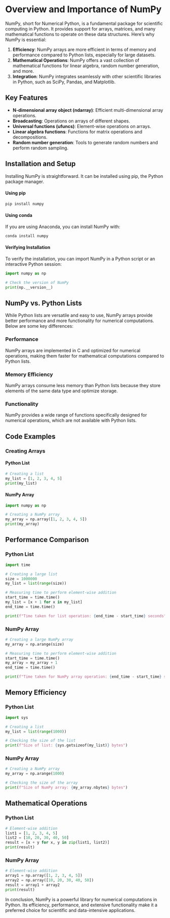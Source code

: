 # Overview and Importance of NumPy
NumPy, short for Numerical Python, is a fundamental package for scientific computing in Python. It provides support for arrays, matrices, and many mathematical functions to operate on these data structures. Here’s why NumPy is essential:

1. **Efficiency**: NumPy arrays are more efficient in terms of memory and performance compared to Python lists, especially for large datasets.
2. **Mathematical Operations**: NumPy offers a vast collection of mathematical functions for linear algebra, random number generation, and more.
3. **Integration**: NumPy integrates seamlessly with other scientific libraries in Python, such as SciPy, Pandas, and Matplotlib.

## Key Features
- **N-dimensional array object (ndarray)**: Efficient multi-dimensional array operations.
- **Broadcasting**: Operations on arrays of different shapes.
- **Universal functions (ufuncs)**: Element-wise operations on arrays.
- **Linear algebra functions**: Functions for matrix operations and decompositions.
- **Random number generation**: Tools to generate random numbers and perform random sampling.

## Installation and Setup
Installing NumPy is straightforward. It can be installed using pip, the Python package manager.

#### Using pip
```sh
pip install numpy
```

#### Using conda
If you are using Anaconda, you can install NumPy with:

```sh
conda install numpy
```

#### Verifying Installation
To verify the installation, you can import NumPy in a Python script or an interactive Python session:

```python
import numpy as np

# Check the version of NumPy
print(np.__version__)
```

## NumPy vs. Python Lists
While Python lists are versatile and easy to use, NumPy arrays provide better performance and more functionality for numerical computations. Below are some key differences:

### Performance
NumPy arrays are implemented in C and optimized for numerical operations, making them faster for mathematical computations compared to Python lists.

### Memory Efficiency
NumPy arrays consume less memory than Python lists because they store elements of the same data type and optimize storage.

### Functionality
NumPy provides a wide range of functions specifically designed for numerical operations, which are not available with Python lists.

## Code Examples
### Creating Arrays
#### Python List

```python
# Creating a list
my_list = [1, 2, 3, 4, 5]
print(my_list)
```

#### NumPy Array

```python
import numpy as np

# Creating a NumPy array
my_array = np.array([1, 2, 3, 4, 5])
print(my_array)
```

## Performance Comparison
### Python List

```python
import time

# Creating a large list
size = 1000000
my_list = list(range(size))

# Measuring time to perform element-wise addition
start_time = time.time()
my_list = [x + 1 for x in my_list]
end_time = time.time()

print(f"Time taken for list operation: {end_time - start_time} seconds")
```

### NumPy Array

```python
# Creating a large NumPy array
my_array = np.arange(size)

# Measuring time to perform element-wise addition
start_time = time.time()
my_array = my_array + 1
end_time = time.time()

print(f"Time taken for NumPy array operation: {end_time - start_time} seconds")
```

## Memory Efficiency
### Python List

```python
import sys

# Creating a list
my_list = list(range(1000))

# Checking the size of the list
print(f"Size of list: {sys.getsizeof(my_list)} bytes")
```

### NumPy Array

```python
# Creating a NumPy array
my_array = np.arange(1000)

# Checking the size of the array
print(f"Size of NumPy array: {my_array.nbytes} bytes")
```

## Mathematical Operations
### Python List

```python
# Element-wise addition
list1 = [1, 2, 3, 4, 5]
list2 = [10, 20, 30, 40, 50]
result = [x + y for x, y in zip(list1, list2)]
print(result)
```

### NumPy Array

```python
# Element-wise addition
array1 = np.array([1, 2, 3, 4, 5])
array2 = np.array([10, 20, 30, 40, 50])
result = array1 + array2
print(result)
```

In conclusion, NumPy is a powerful library for numerical computations in Python. Its efficiency, performance, and extensive functionality make it a preferred choice for scientific and data-intensive applications.
